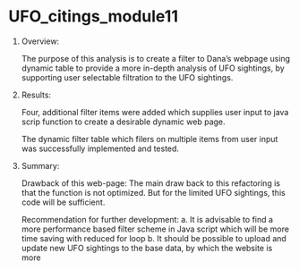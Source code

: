 # UFO_citings_module11

1.	Overview: 

    The purpose of this analysis is to create a filter to Dana’s webpage using dynamic table to provide a more in-depth analysis of UFO sightings, by supporting user selectable filtration to the UFO sightings.

2.	Results: 

    Four, additional filter items were added which supplies user input to java scrip function to create a desirable dynamic web page. 

    The dynamic filter table which filers on multiple items from user input was successfully implemented and tested.

3.	Summary: 

    Drawback of this web-page:
	      The main draw back to this refactoring is that the function is not optimized. But for the limited UFO sightings, this code will be sufficient.
    
    Recommendation for further development:
      a. It is advisable to find a more performance based filter scheme in Java script which will be more time saving with reduced for loop
      b. It should be possible to upload and update new UFO sightings to the base data, by which the website is more 

